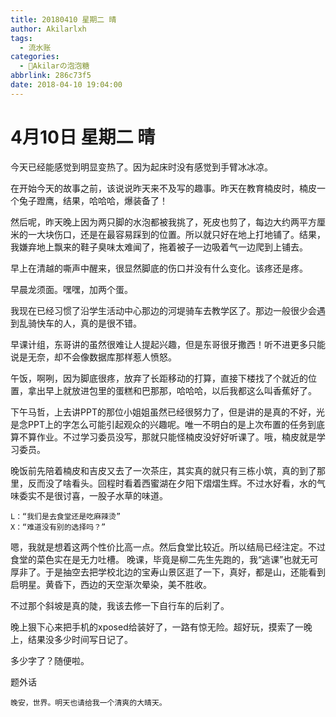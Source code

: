 ```yaml
---
title: 20180410 星期二 晴
author: Akilarlxh
tags:
  - 流水账
categories:
  - 🍬Akilarの泡泡糖
abbrlink: 286c73f5
date: 2018-04-10 19:04:00
---
```

  # 4月10日 星期二 晴
  
今天已经能感觉到明显变热了。因为起床时没有感觉到手臂冰冰凉。

在开始今天的故事之前，该说说昨天来不及写的趣事。昨天在教育楠皮时，楠皮一个兔子蹬鹰，结果，哈哈哈，爆装备了！

然后呢，昨天晚上因为两只脚的水泡都被我挑了，死皮也剪了，每边大约两平方厘米的一大块伤口，还是在最容易踩到的位置。所以就只好在地上打地铺了。结果，我嫌弃地上飘来的鞋子臭味太难闻了，拖着被子一边吸着气一边爬到上铺去。

早上在清越的嘶声中醒来，很显然脚底的伤口并没有什么变化。该疼还是疼。

早晨龙须面。嘿嘿，加两个蛋。

我现在已经习惯了沿学生活动中心那边的河堤骑车去教学区了。那边一般很少会遇到乱骑快车的人，真的是很不错。

早课计组，东哥讲的虽然很难让人提起兴趣，但是东哥很牙撒西！听不进更多只能说是无奈，却不会像数据库那样惹人愤怒。

午饭，啊咧，因为脚底很疼，放弃了长距移动的打算，直接下楼找了个就近的位置，拿出早上就放进包里的蛋糕和巴那那，哈哈哈，以后我都这么叫香蕉好了。

下午马哲，上去讲PPT的那位小姐姐虽然已经很努力了，但是讲的是真的不好，光是念PPT上的字怎么可能引起观众的兴趣呢。唯一不明白的是上次布置的任务到底算不算作业。不过学习委员没写，那就只能怪楠皮没好好听课了。哦，楠皮就是学习委员。

晚饭前先陪着楠皮和吉皮又去了一次茶庄，其实真的就只有三栋小筑，真的到了那里，反而没了啥看头。回程时看着西蜜湖在夕阳下熠熠生辉。不过水好看，水的气味委实不是很讨喜，一股子水草的味道。
```
L：“我们是去食堂还是吃麻辣烫”
X：“难道没有别的选择吗？”
```
嗯，我就是想着这两个性价比高一点。然后食堂比较近。所以结局已经注定。不过食堂的菜色实在是无力吐槽。
晚课，毕竟是柳二先生先跑的，我“逃课”也就无可厚非了。于是抽空去把学校北边的宝寿山景区逛了一下，真好，都是山，还能看到启明星。黄昏下，西边的天空渐次晕染，美不胜收。

不过那个斜坡是真的陡，我该去修一下自行车的后刹了。

晚上狠下心来把手机的xposed给装好了，一路有惊无险。超好玩，摸索了一晚上，结果没多少时间写日记了。

多少字了？随便啦。

题外话
```
晚安，世界。明天也请给我一个清爽的大晴天。
```